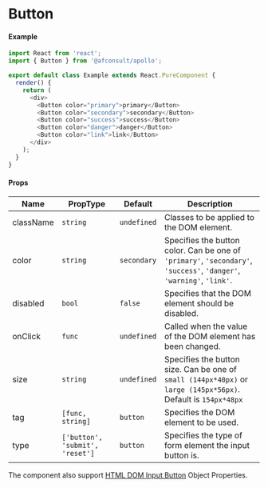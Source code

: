 # Button

#### Example
``` javascript
import React from 'react';
import { Button } from '@afconsult/apollo';

export default class Example extends React.PureComponent {  
  render() {
    return (
      <div>
        <Button color="primary">primary</Button>
        <Button color="secondary">secondary</Button>
        <Button color="success">success</Button>
        <Button color="danger">danger</Button>
        <Button color="link">link</Button>
      </div>
    );
  }
}
```

#### Props
| Name      | PropType | Default     | Description |
|-----------|----------|-------------|-------------|
| className | `string` | `undefined` | Classes to be applied to the DOM element. |
| color     | `string` | `secondary` | Specifies the button color. Can be one of `'primary'`, `'secondary'`, `'success'`, `'danger'`, `'warning'`, `'link'`. |
| disabled  | `bool`   | `false`     | Specifies that the DOM element should be disabled. |
| onClick   | `func`   | `undefined` | Called when the value of the DOM element has been changed. |
| size      | `string` | `undefined` | Specifies the button size. Can be one of `small (144px*40px)` or `large (145px*56px)`. Default is `154px*48px` |
| tag       | `[func, string]` | `button` | Specifies the DOM element to be used. |
| type      | `['button', 'submit', 'reset']` | `button` | 	Specifies the type of form element the input button is. |

The component also support [HTML DOM Input Button](https://www.w3schools.com/jsref/dom_obj_button.asp) Object Properties.
